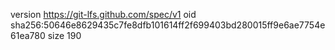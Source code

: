 version https://git-lfs.github.com/spec/v1
oid sha256:50646e8629435c7fe8dfb101614ff2f699403bd280015ff9e6ae7754e61ea780
size 190
